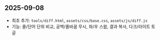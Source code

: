 ## 2025-09-08
- 최초 추가: `tools/diff.html`, `assets/css/base.css`, `assets/js/diff.js`
- 기능: 줄/단어 단위 비교, 공백/줄바꿈 무시, 좌/우 스왑, 결과 복사, 다크/라이트 토글